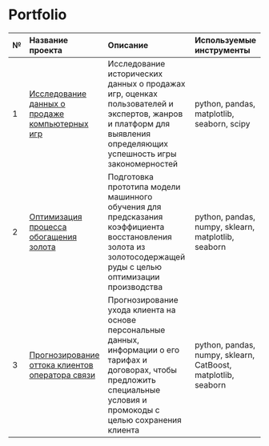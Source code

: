 # Portfolio

| № | Название проекта | Описание | Используемые инструменты |
| :-------------------- | :-------------------- | :--------------------- |:---------------------------|
| 1 | [Исследование данных о продаже компьютерных игр](https://github.com/Chikist204/Portfolio/tree/main/Games) | Исследование исторических данных о продажах игр, оценках пользователей и экспертов, жанров и платформ для выявления определяющих успешность игры закономерностей | python, pandas, matplotlib, seaborn, scipy |
| 2 | [Оптимизация процесса обогащения золота](https://github.com/Chikist204/Portfolio/tree/main/Gold%20Recovery) | Подготовка прототипа модели машинного обучения для предсказания коэффициента восстановления золота из золотосодержащей руды с целью оптимизации производства| python, pandas, numpy, sklearn, matplotlib, seaborn |
| 3 | [Прогнозирование оттока клиентов оператора связи](https://github.com/Chikist204/Portfolio/tree/main/Сustomer%20Outflow) | Прогнозирование ухода клиента на основе персональные данных, информации о его тарифах и договорах, чтобы предложить специальные условия и промокоды с целью сохранения клиента | python, pandas, numpy, sklearn, CatBoost, matplotlib, seaborn|
